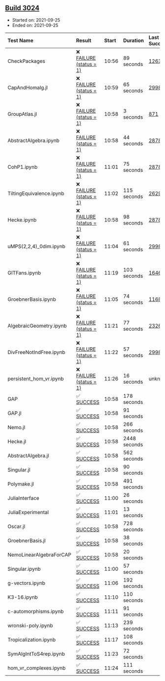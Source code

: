 ## [Build 3024](https://oscarci.mathematik.uni-kl.de/job/oscar-stable/3024/)

* Started on: 2021-09-25
* Ended on: 2021-09-25

| Test Name    | Result | Start | Duration | Last Success | First Failure |
|:-------------|:-------|:------|:---------|:-------------|:--------------|
| CheckPackages | ❌ [FAILURE (status = 1)](https://oscarci.mathematik.uni-kl.de/job/oscar-stable/3024/artifact/logs/build-3024/CheckPackages.log) | 10:56 | 89 seconds | [1263](https://oscarci.mathematik.uni-kl.de/job/oscar-stable/1263/) | [1264](https://oscarci.mathematik.uni-kl.de/job/oscar-stable/1264/) |
| CapAndHomalg.jl | ❌ [FAILURE (status = 1)](https://oscarci.mathematik.uni-kl.de/job/oscar-stable/3024/artifact/logs/build-3024/CapAndHomalg.jl.log) | 10:59 | 65 seconds | [2998](https://oscarci.mathematik.uni-kl.de/job/oscar-stable/2998/) | [2999](https://oscarci.mathematik.uni-kl.de/job/oscar-stable/2999/) |
| GroupAtlas.jl | ❌ [FAILURE (status = 1)](https://oscarci.mathematik.uni-kl.de/job/oscar-stable/3024/artifact/logs/build-3024/GroupAtlas.jl.log) | 10:58 | 3 seconds | [871](https://oscarci.mathematik.uni-kl.de/job/oscar-stable/871/) | [872](https://oscarci.mathematik.uni-kl.de/job/oscar-stable/872/) |
| AbstractAlgebra.ipynb | ❌ [FAILURE (status = 1)](https://oscarci.mathematik.uni-kl.de/job/oscar-stable/3024/artifact/logs/build-3024/AbstractAlgebra.ipynb.log) | 10:58 | 44 seconds | [2878](https://oscarci.mathematik.uni-kl.de/job/oscar-stable/2878/) | [2879](https://oscarci.mathematik.uni-kl.de/job/oscar-stable/2879/) |
| CohP1.ipynb | ❌ [FAILURE (status = 1)](https://oscarci.mathematik.uni-kl.de/job/oscar-stable/3024/artifact/logs/build-3024/CohP1.ipynb.log) | 11:01 | 75 seconds | [2878](https://oscarci.mathematik.uni-kl.de/job/oscar-stable/2878/) | [2879](https://oscarci.mathematik.uni-kl.de/job/oscar-stable/2879/) |
| TiltingEquivalence.ipynb | ❌ [FAILURE (status = 1)](https://oscarci.mathematik.uni-kl.de/job/oscar-stable/3024/artifact/logs/build-3024/TiltingEquivalence.ipynb.log) | 11:02 | 115 seconds | [2629](https://oscarci.mathematik.uni-kl.de/job/oscar-stable/2629/) | [2630](https://oscarci.mathematik.uni-kl.de/job/oscar-stable/2630/) |
| Hecke.ipynb | ❌ [FAILURE (status = 1)](https://oscarci.mathematik.uni-kl.de/job/oscar-stable/3024/artifact/logs/build-3024/Hecke.ipynb.log) | 10:58 | 98 seconds | [2878](https://oscarci.mathematik.uni-kl.de/job/oscar-stable/2878/) | [2879](https://oscarci.mathematik.uni-kl.de/job/oscar-stable/2879/) |
| uMPS(2,2,4)_0dim.ipynb | ❌ [FAILURE (status = 1)](https://oscarci.mathematik.uni-kl.de/job/oscar-stable/3024/artifact/logs/build-3024/uMPS-2-2-4-_0dim.ipynb.log) | 11:04 | 61 seconds | [2998](https://oscarci.mathematik.uni-kl.de/job/oscar-stable/2998/) | [2999](https://oscarci.mathematik.uni-kl.de/job/oscar-stable/2999/) |
| GITFans.ipynb | ❌ [FAILURE (status = 1)](https://oscarci.mathematik.uni-kl.de/job/oscar-stable/3024/artifact/logs/build-3024/GITFans.ipynb.log) | 11:19 | 103 seconds | [1646](https://oscarci.mathematik.uni-kl.de/job/oscar-stable/1646/) | [1647](https://oscarci.mathematik.uni-kl.de/job/oscar-stable/1647/) |
| GroebnerBasis.ipynb | ❌ [FAILURE (status = 1)](https://oscarci.mathematik.uni-kl.de/job/oscar-stable/3024/artifact/logs/build-3024/GroebnerBasis.ipynb.log) | 11:05 | 74 seconds | [1168](https://oscarci.mathematik.uni-kl.de/job/oscar-stable/1168/) | [1169](https://oscarci.mathematik.uni-kl.de/job/oscar-stable/1169/) |
| AlgebraicGeometry.ipynb | ❌ [FAILURE (status = 1)](https://oscarci.mathematik.uni-kl.de/job/oscar-stable/3024/artifact/logs/build-3024/AlgebraicGeometry.ipynb.log) | 11:21 | 77 seconds | [2326](https://oscarci.mathematik.uni-kl.de/job/oscar-stable/2326/) | [2327](https://oscarci.mathematik.uni-kl.de/job/oscar-stable/2327/) |
| DivFreeNotIndFree.ipynb | ❌ [FAILURE (status = 1)](https://oscarci.mathematik.uni-kl.de/job/oscar-stable/3024/artifact/logs/build-3024/DivFreeNotIndFree.ipynb.log) | 11:22 | 57 seconds | [2998](https://oscarci.mathematik.uni-kl.de/job/oscar-stable/2998/) | [2999](https://oscarci.mathematik.uni-kl.de/job/oscar-stable/2999/) |
| persistent_hom_vr.ipynb | ❌ [FAILURE (status = 1)](https://oscarci.mathematik.uni-kl.de/job/oscar-stable/3024/artifact/logs/build-3024/persistent_hom_vr.ipynb.log) | 11:26 | 16 seconds | unknown | unknown |
| GAP | ✅ [SUCCESS](https://oscarci.mathematik.uni-kl.de/job/oscar-stable/3024/artifact/logs/build-3024/GAP.log) | 10:58 | 178 seconds |  |  |
| GAP.jl | ✅ [SUCCESS](https://oscarci.mathematik.uni-kl.de/job/oscar-stable/3024/artifact/logs/build-3024/GAP.jl.log) | 10:58 | 91 seconds |  |  |
| Nemo.jl | ✅ [SUCCESS](https://oscarci.mathematik.uni-kl.de/job/oscar-stable/3024/artifact/logs/build-3024/Nemo.jl.log) | 10:58 | 266 seconds |  |  |
| Hecke.jl | ✅ [SUCCESS](https://oscarci.mathematik.uni-kl.de/job/oscar-stable/3024/artifact/logs/build-3024/Hecke.jl.log) | 10:58 | 2448 seconds |  |  |
| AbstractAlgebra.jl | ✅ [SUCCESS](https://oscarci.mathematik.uni-kl.de/job/oscar-stable/3024/artifact/logs/build-3024/AbstractAlgebra.jl.log) | 10:58 | 562 seconds |  |  |
| Singular.jl | ✅ [SUCCESS](https://oscarci.mathematik.uni-kl.de/job/oscar-stable/3024/artifact/logs/build-3024/Singular.jl.log) | 10:58 | 90 seconds |  |  |
| Polymake.jl | ✅ [SUCCESS](https://oscarci.mathematik.uni-kl.de/job/oscar-stable/3024/artifact/logs/build-3024/Polymake.jl.log) | 10:58 | 491 seconds |  |  |
| JuliaInterface | ✅ [SUCCESS](https://oscarci.mathematik.uni-kl.de/job/oscar-stable/3024/artifact/logs/build-3024/JuliaInterface.log) | 11:00 | 26 seconds |  |  |
| JuliaExperimental | ✅ [SUCCESS](https://oscarci.mathematik.uni-kl.de/job/oscar-stable/3024/artifact/logs/build-3024/JuliaExperimental.log) | 11:01 | 13 seconds |  |  |
| Oscar.jl | ✅ [SUCCESS](https://oscarci.mathematik.uni-kl.de/job/oscar-stable/3024/artifact/logs/build-3024/Oscar.jl.log) | 10:58 | 728 seconds |  |  |
| GroebnerBasis.jl | ✅ [SUCCESS](https://oscarci.mathematik.uni-kl.de/job/oscar-stable/3024/artifact/logs/build-3024/GroebnerBasis.jl.log) | 10:58 | 38 seconds |  |  |
| NemoLinearAlgebraForCAP | ✅ [SUCCESS](https://oscarci.mathematik.uni-kl.de/job/oscar-stable/3024/artifact/logs/build-3024/NemoLinearAlgebraForCAP.log) | 10:58 | 20 seconds |  |  |
| Singular.ipynb | ✅ [SUCCESS](https://oscarci.mathematik.uni-kl.de/job/oscar-stable/3024/artifact/logs/build-3024/Singular.ipynb.log) | 11:00 | 57 seconds |  |  |
| g-vectors.ipynb | ✅ [SUCCESS](https://oscarci.mathematik.uni-kl.de/job/oscar-stable/3024/artifact/logs/build-3024/g-vectors.ipynb.log) | 11:06 | 192 seconds |  |  |
| K3-16.ipynb | ✅ [SUCCESS](https://oscarci.mathematik.uni-kl.de/job/oscar-stable/3024/artifact/logs/build-3024/K3-16.ipynb.log) | 11:10 | 110 seconds |  |  |
| c-automorphisms.ipynb | ✅ [SUCCESS](https://oscarci.mathematik.uni-kl.de/job/oscar-stable/3024/artifact/logs/build-3024/c-automorphisms.ipynb.log) | 11:11 | 91 seconds |  |  |
| wronski-poly.ipynb | ✅ [SUCCESS](https://oscarci.mathematik.uni-kl.de/job/oscar-stable/3024/artifact/logs/build-3024/wronski-poly.ipynb.log) | 11:13 | 239 seconds |  |  |
| Tropicalization.ipynb | ✅ [SUCCESS](https://oscarci.mathematik.uni-kl.de/job/oscar-stable/3024/artifact/logs/build-3024/Tropicalization.ipynb.log) | 11:17 | 108 seconds |  |  |
| SymAlgIntToS4rep.ipynb | ✅ [SUCCESS](https://oscarci.mathematik.uni-kl.de/job/oscar-stable/3024/artifact/logs/build-3024/SymAlgIntToS4rep.ipynb.log) | 11:23 | 72 seconds |  |  |
| hom_vr_complexes.ipynb | ✅ [SUCCESS](https://oscarci.mathematik.uni-kl.de/job/oscar-stable/3024/artifact/logs/build-3024/hom_vr_complexes.ipynb.log) | 11:24 | 111 seconds |  |  |
